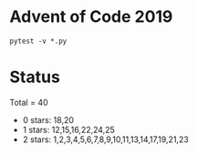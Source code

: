Advent of Code 2019
===================

```pytest -v *.py```

Status
======

Total = 40

- 0 stars: 18,20
- 1 stars: 12,15,16,22,24,25
- 2 stars: 1,2,3,4,5,6,7,8,9,10,11,13,14,17,19,21,23
